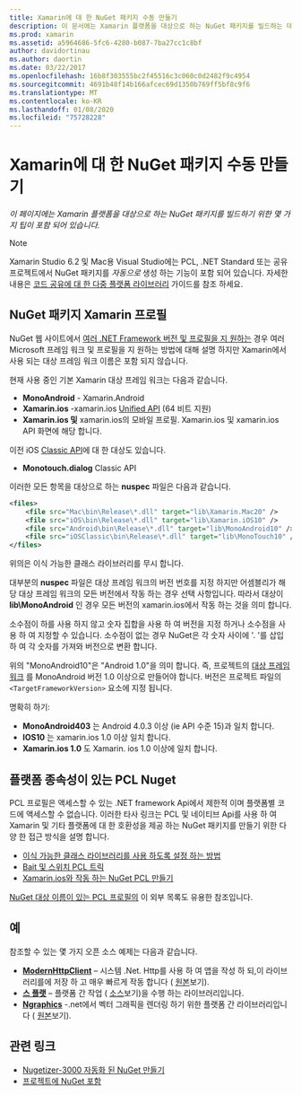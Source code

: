 ```yaml
---
title: Xamarin에 대 한 NuGet 패키지 수동 만들기
description: 이 문서에는 Xamarin 플랫폼을 대상으로 하는 NuGet 패키지를 빌드하는 데 유용한 팁이 포함 되어 있습니다. NuGet 패키지 Xamarin 프로필, 플랫폼 종속성이 있는 PCL Nuget 및 다양 한 오픈 소스 샘플에 대 한 링크를 설명 합니다.
ms.prod: xamarin
ms.assetid: a5964686-5fc6-4280-b087-7ba27cc1c8bf
author: davidortinau
ms.author: daortin
ms.date: 03/22/2017
ms.openlocfilehash: 16b8f303555bc2f45516c3c060c0d2482f9c4954
ms.sourcegitcommit: 4691b48f14b166afcec69d1350b769ff5bf8c9f6
ms.translationtype: MT
ms.contentlocale: ko-KR
ms.lasthandoff: 01/08/2020
ms.locfileid: "75728228"
---
```

# <a name="manually-creating-nuget-packages-for-xamarin"></a>Xamarin에 대 한 NuGet 패키지 수동 만들기

_이 페이지에는 Xamarin 플랫폼을 대상으로 하는 NuGet 패키지를 빌드하기 위한 몇 가지 팁이 포함 되어 있습니다._

> [!NOTE]
> Xamarin Studio 6.2 및 Mac용 Visual Studio에는 PCL, .NET Standard 또는 공유 프로젝트에서 NuGet 패키지를 _자동으로_ 생성 하는 기능이 포함 되어 있습니다. 자세한 내용은 [코드 공유에 대 한 다중 플랫폼 라이브러리](~/cross-platform/app-fundamentals/nuget-multiplatform-libraries/index.md) 가이드를 참조 하세요.

## <a name="nuget-package-xamarin-profiles"></a>NuGet 패키지 Xamarin 프로필

NuGet 웹 사이트에서 [여러 .NET Framework 버전 및 프로필을 지 원하는](https://docs.nuget.org/create/enforced-package-conventions) 경우 여러 Microsoft 프레임 워크 및 프로필을 지 원하는 방법에 대해 설명 하지만 Xamarin에서 사용 되는 대상 프레임 워크 이름은 포함 되지 않습니다.

현재 사용 중인 기본 Xamarin 대상 프레임 워크는 다음과 같습니다.

- **MonoAndroid** - Xamarin.Android
- **Xamarin.ios** -xamarin.ios [Unified API](~/cross-platform/macios/unified/index.md) (64 비트 지원)
- **Xamarin.ios 및** xamarin.ios의 모바일 프로필. Xamarin.ios 및 xamarin.ios API 화면에 해당 합니다.

이전 iOS [Classic API](~/cross-platform/macios/unified/index.md)에 대 한 대상도 있습니다.

- **Monotouch.dialog** Classic API

이러한 모든 항목을 대상으로 하는 **nuspec** 파일은 다음과 같습니다.

```xml
<files>
    <file src="Mac\bin\Release\*.dll" target="lib\Xamarin.Mac20" />
    <file src="iOS\bin\Release\*.dll" target="lib\Xamarin.iOS10" />
    <file src="Android\bin\Release\*.dll" target="lib\MonoAndroid10" />
    <file src="iOSClassic\bin\Release\*.dll" target="lib\MonoTouch10" />
</files>
```

위의은 이식 가능한 클래스 라이브러리를 무시 합니다.

대부분의 **nuspec** 파일은 대상 프레임 워크의 버전 번호를 지정 하지만 어셈블리가 해당 대상 프레임 워크의 모든 버전에서 작동 하는 경우 선택 사항입니다. 따라서 대상이 **lib\MonoAndroid** 인 경우 모든 버전의 xamarin.ios에서 작동 하는 것을 의미 합니다.

소수점이 하를 사용 하지 않고 숫자 집합을 사용 하 여 버전을 지정 하거나 소수점을 사용 하 여 지정할 수 있습니다. 소수점이 없는 경우 NuGet은 각 숫자 사이에 '. '를 삽입 하 여 각 숫자를 가져와 버전으로 변환 합니다.

위의 "MonoAndroid10"은 "Android 1.0"을 의미 합니다. 즉, 프로젝트의 [대상 프레임 워크](~/android/app-fundamentals/android-api-levels.md) 를 MonoAndroid 버전 1.0 이상으로 만들어야 합니다. 버전은 프로젝트 파일의 `<TargetFrameworkVersion>` 요소에 지정 됩니다.

명확히 하기:

- **MonoAndroid403** 는 Android 4.0.3 이상 (ie API 수준 15)과 일치 합니다.
- **IOS10** 는 xamarin.ios 1.0 이상 일치 합니다.
- **Xamarin.ios 1.0** 도 Xamarin. ios 1.0 이상에 일치 합니다.

## <a name="pcl-nugets-with-platform-dependencies"></a>플랫폼 종속성이 있는 PCL Nuget

PCL 프로필은 액세스할 수 있는 .NET framework Api에서 제한적 이며 플랫폼별 코드에 액세스할 수 없습니다. 이러한 타사 링크는 PCL 및 네이티브 Api를 사용 하 여 Xamarin 및 기타 플랫폼에 대 한 호환성을 제공 하는 NuGet 패키지를 만들기 위한 다양 한 접근 방식을 설명 합니다.

- [이식 가능한 클래스 라이브러리를 사용 하도록 설정 하는 방법](https://blogs.msdn.com/b/dsplaisted/archive/2012/08/27/how-to-make-portable-class-libraries-work-for-you.aspx)
- [Bait 및 스위치 PCL 트릭](https://log.paulbetts.org/the-bait-and-switch-pcl-trick/)
- [Xamarin.ios와 작동 하는 NuGet PCL 만들기](https://www.jimbobbennett.io/creating-a-nuget-pcl-that-works-with-xamarin-ios/)

[NuGet 대상 이름이 있는 PCL 프로필의](https://portablelibraryprofiles.stephencleary.com) 이 외부 목록도 유용한 참조입니다.

## <a name="examples"></a>예

참조할 수 있는 몇 가지 오픈 소스 예제는 다음과 같습니다.

- [**ModernHttpClient**](https://www.nuget.org/packages/modernhttpclient/) – 시스템 .Net. Http를 사용 하 여 앱을 작성 하 되,이 라이브러리를에 저장 하 고 매우 빠르게 작동 합니다 ( [원본](https://github.com/paulcbetts/ModernHttpClient)보기).
- [**스 플랫**](https://www.nuget.org/packages/Splat/) – 플랫폼 간 작업 ( [소스](https://github.com/paulcbetts/Splat)보기)을 수행 하는 라이브러리입니다.
- [**Ngraphics**](https://www.nuget.org/packages/NGraphics/) -.net에서 벡터 그래픽을 렌더링 하기 위한 플랫폼 간 라이브러리입니다 ( [원본](https://github.com/praeclarum/NGraphics/blob/master/NGraphics.nuspec)보기).

## <a name="related-links"></a>관련 링크

- [Nugetizer-3000 자동화 된 NuGet 만들기](~/cross-platform/app-fundamentals/nuget-multiplatform-libraries/index.md)       
- [프로젝트에 NuGet 포함](https://docs.microsoft.com/visualstudio/mac/nuget-walkthrough)
